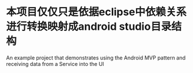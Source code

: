 本项目仅仅只是依据eclipse中依赖关系进行转换映射成android studio目录结构
==================

An example project that demonstrates using the Android MVP pattern and receiving data from a Service into the UI
